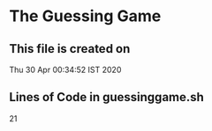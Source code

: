 # The Guessing Game 
## This file is created on 
Thu 30 Apr 00:34:52 IST 2020
## Lines of Code in guessinggame.sh
21
